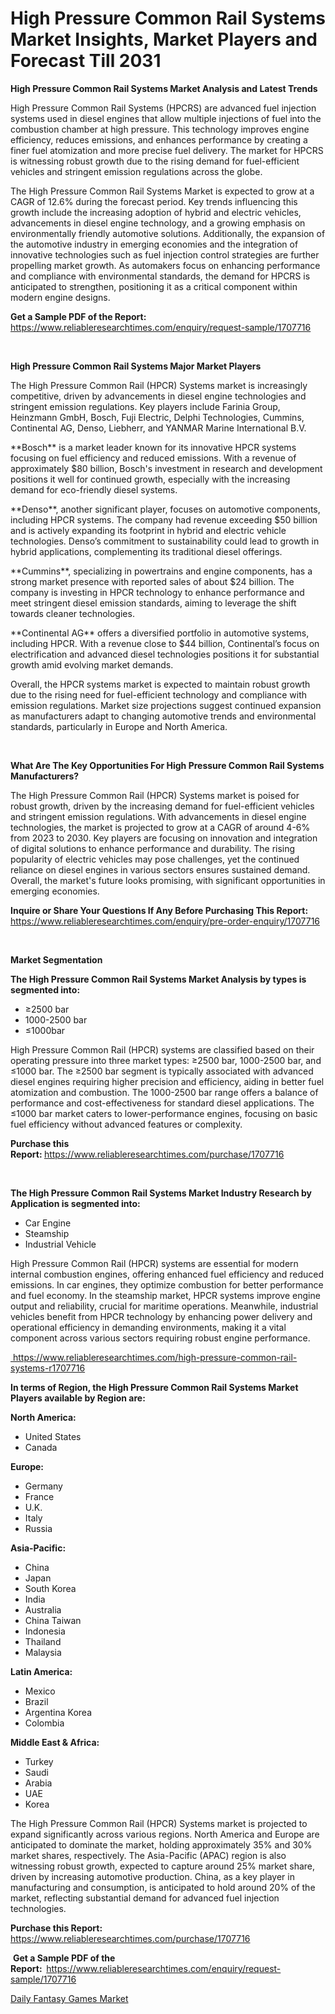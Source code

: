 <p><h1>High Pressure Common Rail Systems Market Insights, Market Players and Forecast Till 2031</h1></p><p><strong>High Pressure Common Rail Systems Market Analysis and Latest Trends</strong></p>
<p><p>High Pressure Common Rail Systems (HPCRS) are advanced fuel injection systems used in diesel engines that allow multiple injections of fuel into the combustion chamber at high pressure. This technology improves engine efficiency, reduces emissions, and enhances performance by creating a finer fuel atomization and more precise fuel delivery. The market for HPCRS is witnessing robust growth due to the rising demand for fuel-efficient vehicles and stringent emission regulations across the globe.</p><p>The High Pressure Common Rail Systems Market is expected to grow at a CAGR of 12.6% during the forecast period. Key trends influencing this growth include the increasing adoption of hybrid and electric vehicles, advancements in diesel engine technology, and a growing emphasis on environmentally friendly automotive solutions. Additionally, the expansion of the automotive industry in emerging economies and the integration of innovative technologies such as fuel injection control strategies are further propelling market growth. As automakers focus on enhancing performance and compliance with environmental standards, the demand for HPCRS is anticipated to strengthen, positioning it as a critical component within modern engine designs.</p></p>
<p><strong>Get a Sample PDF of the Report:&nbsp;</strong> <a href="https://www.reliableresearchtimes.com/enquiry/request-sample/1707716?utm_campaign=1420&utm_medium=2&utm_source=Github&utm_content=ia&utm_term=27122024&utm_id=high-pressure-common-rail-systems">https://www.reliableresearchtimes.com/enquiry/request-sample/1707716</a></p>
<p>&nbsp;</p>
<p><strong>High Pressure Common Rail Systems Major Market Players</strong></p>
<p><p>The High Pressure Common Rail (HPCR) Systems market is increasingly competitive, driven by advancements in diesel engine technologies and stringent emission regulations. Key players include Farinia Group, Heinzmann GmbH, Bosch, Fuji Electric, Delphi Technologies, Cummins, Continental AG, Denso, Liebherr, and YANMAR Marine International B.V.</p><p>**Bosch** is a market leader known for its innovative HPCR systems focusing on fuel efficiency and reduced emissions. With a revenue of approximately $80 billion, Bosch's investment in research and development positions it well for continued growth, especially with the increasing demand for eco-friendly diesel systems.</p><p>**Denso**, another significant player, focuses on automotive components, including HPCR systems. The company had revenue exceeding $50 billion and is actively expanding its footprint in hybrid and electric vehicle technologies. Denso’s commitment to sustainability could lead to growth in hybrid applications, complementing its traditional diesel offerings.</p><p>**Cummins**, specializing in powertrains and engine components, has a strong market presence with reported sales of about $24 billion. The company is investing in HPCR technology to enhance performance and meet stringent diesel emission standards, aiming to leverage the shift towards cleaner technologies.</p><p>**Continental AG** offers a diversified portfolio in automotive systems, including HPCR. With a revenue close to $44 billion, Continental’s focus on electrification and advanced diesel technologies positions it for substantial growth amid evolving market demands.</p><p>Overall, the HPCR systems market is expected to maintain robust growth due to the rising need for fuel-efficient technology and compliance with emission regulations. Market size projections suggest continued expansion as manufacturers adapt to changing automotive trends and environmental standards, particularly in Europe and North America.</p></p>
<p>&nbsp;</p>
<p><strong>What Are The Key Opportunities For High Pressure Common Rail Systems Manufacturers?</strong></p>
<p><p>The High Pressure Common Rail (HPCR) Systems market is poised for robust growth, driven by the increasing demand for fuel-efficient vehicles and stringent emission regulations. With advancements in diesel engine technologies, the market is projected to grow at a CAGR of around 4-6% from 2023 to 2030. Key players are focusing on innovation and integration of digital solutions to enhance performance and durability. The rising popularity of electric vehicles may pose challenges, yet the continued reliance on diesel engines in various sectors ensures sustained demand. Overall, the market's future looks promising, with significant opportunities in emerging economies.</p></p>
<p><strong>Inquire or Share Your Questions If Any Before Purchasing This Report:</strong> <a href="https://www.reliableresearchtimes.com/enquiry/pre-order-enquiry/1707716?utm_campaign=1420&utm_medium=2&utm_source=Github&utm_content=ia&utm_term=27122024&utm_id=high-pressure-common-rail-systems">https://www.reliableresearchtimes.com/enquiry/pre-order-enquiry/1707716</a></p>
<p>&nbsp;</p>
<p><strong>Market Segmentation</strong></p>
<p><strong>The High Pressure Common Rail Systems Market Analysis by types is segmented into:</strong></p>
<p><ul><li>≥2500 bar</li><li>1000-2500 bar</li><li>≤1000bar</li></ul></p>
<p><p>High Pressure Common Rail (HPCR) systems are classified based on their operating pressure into three market types: ≥2500 bar, 1000-2500 bar, and ≤1000 bar. The ≥2500 bar segment is typically associated with advanced diesel engines requiring higher precision and efficiency, aiding in better fuel atomization and combustion. The 1000-2500 bar range offers a balance of performance and cost-effectiveness for standard diesel applications. The ≤1000 bar market caters to lower-performance engines, focusing on basic fuel efficiency without advanced features or complexity.</p></p>
<p><strong>Purchase this Report:&nbsp;</strong><a href="https://www.reliableresearchtimes.com/purchase/1707716?utm_campaign=1420&utm_medium=2&utm_source=Github&utm_content=ia&utm_term=27122024&utm_id=high-pressure-common-rail-systems">https://www.reliableresearchtimes.com/purchase/1707716</a></p>
<p>&nbsp;</p>
<p><strong>The High Pressure Common Rail Systems Market Industry Research by Application is segmented into:</strong></p>
<p><ul><li>Car Engine</li><li>Steamship</li><li>Industrial Vehicle</li></ul></p>
<p><p>High Pressure Common Rail (HPCR) systems are essential for modern internal combustion engines, offering enhanced fuel efficiency and reduced emissions. In car engines, they optimize combustion for better performance and fuel economy. In the steamship market, HPCR systems improve engine output and reliability, crucial for maritime operations. Meanwhile, industrial vehicles benefit from HPCR technology by enhancing power delivery and operational efficiency in demanding environments, making it a vital component across various sectors requiring robust engine performance.</p></p>
<p><a href="https://www.reliableresearchtimes.com/high-pressure-common-rail-systems-r1707716?utm_campaign=1420&utm_medium=2&utm_source=Github&utm_content=ia&utm_term=27122024&utm_id=high-pressure-common-rail-systems">&nbsp;https://www.reliableresearchtimes.com/high-pressure-common-rail-systems-r1707716</a></p>
<p><strong>In terms of Region, the High Pressure Common Rail Systems Market Players available by Region are:</strong></p>
<p>
    <p> <strong> North America: </strong>
        <ul>
            <li>United States</li>
            <li>Canada</li>
        </ul>
        </p> 
    <p> <strong> Europe: </strong>
        <ul>
            <li>Germany</li>
            <li>France</li>
            <li>U.K.</li>
            <li>Italy</li>
            <li>Russia</li>
        </ul>
        </p> 
    <p> <strong> Asia-Pacific: </strong>
        <ul>
            <li>China</li>
            <li>Japan</li>
            <li>South Korea</li>
            <li>India</li>
            <li>Australia</li>
            <li>China Taiwan</li>
            <li>Indonesia</li>
            <li>Thailand</li>
            <li>Malaysia</li>
        </ul>
        </p> 
    <p> <strong> Latin America: </strong>
        <ul>
            <li>Mexico</li>
            <li>Brazil</li>
            <li>Argentina Korea</li>
            <li>Colombia</li>
        </ul>
        </p> 
    <p> <strong> Middle East & Africa: </strong>
        <ul>
            <li>Turkey</li>
            <li>Saudi</li>
            <li>Arabia</li>
            <li>UAE</li>
            <li>Korea</li>
        </ul>
    </p>
    </p>
<p><p>The High Pressure Common Rail (HPCR) Systems market is projected to expand significantly across various regions. North America and Europe are anticipated to dominate the market, holding approximately 35% and 30% market shares, respectively. The Asia-Pacific (APAC) region is also witnessing robust growth, expected to capture around 25% market share, driven by increasing automotive production. China, as a key player in manufacturing and consumption, is anticipated to hold around 20% of the market, reflecting substantial demand for advanced fuel injection technologies.</p></p>
<p><strong>Purchase this Report: </strong><a href="https://www.reliableresearchtimes.com/purchase/1707716?utm_campaign=1420&utm_medium=2&utm_source=Github&utm_content=ia&utm_term=27122024&utm_id=high-pressure-common-rail-systems">https://www.reliableresearchtimes.com/purchase/1707716</a></p>
<p>&nbsp;<strong>Get a Sample PDF of the Report:&nbsp;&nbsp;</strong><a href="https://www.reliableresearchtimes.com/enquiry/request-sample/1707716?utm_campaign=1420&utm_medium=2&utm_source=Github&utm_content=ia&utm_term=27122024&utm_id=high-pressure-common-rail-systems">https://www.reliableresearchtimes.com/enquiry/request-sample/1707716</a></p>
<p><strong></strong></p>
<p><p><a href="https://github.com/ryanbell8967/Market-Research-Report-List-1/blob/main/daily-fantasy-games-market.md?utm_campaign=1420&utm_medium=2&utm_source=Github&utm_content=ia&utm_term=27122024&utm_id=high-pressure-common-rail-systems">Daily Fantasy Games Market</a></p></p>
